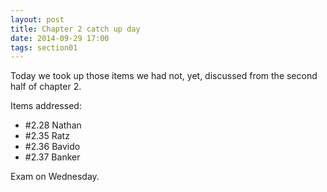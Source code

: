 ```yaml
---
layout: post
title: Chapter 2 catch up day
date: 2014-09-29 17:00
tags: section01
---
```


Today we took up those items we had not, yet, discussed from the second half of
chapter 2.

Items addressed:

  * \#2.28 Nathan
  * \#2.35 Ratz
  * \#2.36 Bavido
  * \#2.37 Banker

Exam on Wednesday.
